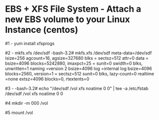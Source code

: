 # EBS + XFS File System - Attach a new EBS volume to your Linux Instance (centos)

#1 - yum install xfsprogs

#2 - mkfs.xfs /dev/sdf
-bash-3.2# mkfs.xfs /dev/sdf
meta-data=/dev/sdf isize=256 agcount=16, agsize=327680 blks
= sectsz=512 attr=0
data = bsize=4096 blocks=5242880, imaxpct=25
= sunit=0 swidth=0 blks, unwritten=1
naming =version 2 bsize=4096
log =internal log bsize=4096 blocks=2560, version=1
= sectsz=512 sunit=0 blks, lazy-count=0
realtime =none extsz=4096 blocks=0, rtextents=0

#3 - 
-bash-3.2# echo "/dev/sdf /vol xfs noatime 0 0" | tee -a /etc/fstab
/dev/sdf /vol xfs noatime 0 0

#4
mkdir -m 000 /vol

#5
mount /vol


